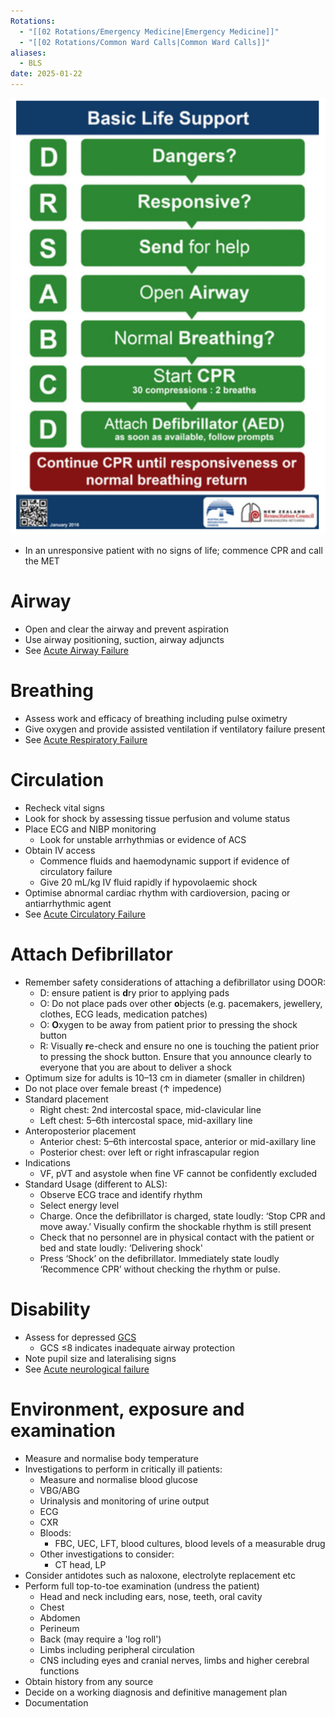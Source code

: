 ```yaml
---
Rotations:
  - "[[02 Rotations/Emergency Medicine|Emergency Medicine]]"
  - "[[02 Rotations/Common Ward Calls|Common Ward Calls]]"
aliases:
  - BLS
date: 2025-01-22
---
```

![](Attachments/Pasted%20image%2020241212215451.png)
- In an unresponsive patient with no signs of life; commence CPR and call the MET
# Airway
- Open and clear the airway and prevent aspiration
- Use airway positioning, suction, airway adjuncts
- See [Acute Airway Failure](01%20Disciplines/Clinical/Emergencies/Acute%20Airway%20Failure.md)
# Breathing
- Assess work and efficacy of breathing including pulse oximetry
- Give oxygen and provide assisted ventilation if ventilatory failure present
- See [Acute Respiratory Failure](01%20Disciplines/Respiratory/Emergencies/Acute%20Respiratory%20Failure.md)
# Circulation
- Recheck vital signs
- Look for shock by assessing tissue perfusion and volume status
- Place ECG and NIBP monitoring
	- Look for unstable arrhythmias or evidence of ACS
- Obtain IV access
	- Commence fluids and haemodynamic support if evidence of circulatory failure
	- Give 20 mL/kg IV fluid rapidly if hypovolaemic shock
- Optimise abnormal cardiac rhythm with cardioversion, pacing or antiarrhythmic agent
- See [Acute Circulatory Failure](01%20Disciplines/Clinical/Emergencies/Shock.md)
# Attach Defibrillator
- Remember safety considerations of attaching a defibrillator using DOOR:
	- D: ensure patient is **d**ry prior to applying pads
	- O: Do not place pads over other **o**bjects (e.g. pacemakers, jewellery, clothes, ECG leads, medication patches)
	- O: **O**xygen to be away from patient prior to pressing the shock button
	- R: Visually **r**e-check and ensure no one is touching the patient prior to pressing the shock button. Ensure that you announce clearly to everyone that you are about to deliver a shock
- Optimum size for adults is 10–13 cm in diameter (smaller in children)
- Do not place over female breast (↑ impedence)
- Standard placement
	- Right chest: 2nd intercostal space, mid-clavicular line
	- Left chest: 5–6th intercostal space, mid-axillary line
- Anteroposterior placement
	- Anterior chest: 5–6th intercostal space, anterior or mid-axillary line
	- Posterior chest: over left or right infrascapular region
- Indications
	- VF, pVT and asystole when fine VF cannot be confidently excluded
- Standard Usage (different to ALS):
	- Observe ECG trace and identify rhythm
	- Select energy level
	-  Charge. Once the defibrillator is charged, state loudly: ‘Stop CPR and move away.’ Visually confirm the shockable rhythm is still present
	- Check that no personnel are in physical contact with the patient or bed and state loudly: ‘Delivering shock'
	- Press ‘Shock’ on the defibrillator. Immediately state loudly ‘Recommence CPR’ without checking the rhythm or pulse.
# Disability
- Assess for depressed [GCS](00%20Reference/Clinical/Glasgow%20Coma%20Scale.md)
	- GCS ≤8 indicates inadequate airway protection
- Note pupil size and lateralising signs
- See [Acute neurological failure](01%20Disciplines/Clinical/Emergencies/Unconsciousness.md)
# Environment, exposure and examination
- Measure and normalise body temperature
- Investigations to perform in critically ill patients:
	- Measure and normalise blood glucose
	- VBG/ABG
	- Urinalysis and monitoring of urine output
	- ECG
	- CXR
	- Bloods:
		- FBC, UEC, LFT, blood cultures, blood levels of a measurable drug
	- Other investigations to consider:
		- CT head, LP
- Consider antidotes such as naloxone, electrolyte replacement etc
- Perform full top-to-toe examination (undress the patient)
	- Head and neck including ears, nose, teeth, oral cavity
	- Chest
	- Abdomen
	- Perineum
	- Back (may require a 'log roll')
	- Limbs including peripheral circulation
	- CNS including eyes and cranial nerves, limbs and higher cerebral functions
- Obtain history from any source
- Decide on a working diagnosis and definitive management plan
- Documentation